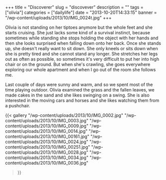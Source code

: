 +++
title = "Discoverer"
slug = "discovever"
description = ""
tags = ["olivia"]
categories = ["dailylife"]
date = "2013-10-20T14:33:15"
banner = "/wp-content/uploads/2013/10/IMG_0024t.jpg"
+++

Olivia is not standing on her tiptoes anymore but the whole feet and she starts cruising. She just lacks some kind of a survival instinct, because sometimes while standing she
stops holding the object with her hands and then she looks surprised when falling down onto her
back. Once she stands up, she doesn't really want to sit down. She only kneels or sits down when
she is pretty tired and she cannot stand any longer. She stretches her legs out as often as
possible, so sometimes it's very difficult to put her into high chair or on the ground. But when
she's crawling, she goes everywhere exploring our whole apartment and when I go out of the room she
follows me.

Last couple of days were sunny and warm, and so we spent most of the time playing outdoor. Olivia
examined the grass and the fallen leaves, we made cakes in the sand and she likes swinging on a
swing. She is also interested in the moving cars and horses and she likes watching them from a
pushchair.

{{< gallery
    "/wp-content/uploads/2013/10/IMG_0002.jpg"
    "/wp-content/uploads/2013/10/IMG_0003.jpg"
    "/wp-content/uploads/2013/10/IMG_0009.jpg"
    "/wp-content/uploads/2013/10/IMG_0014.jpg"
    "/wp-content/uploads/2013/10/IMG_00161.jpg"
    "/wp-content/uploads/2013/10/IMG_0024.jpg"
    "/wp-content/uploads/2013/10/IMG_00251.jpg"
    "/wp-content/uploads/2013/10/IMG_0028.jpg"
    "/wp-content/uploads/2013/10/IMG_0034.jpg"
    "/wp-content/uploads/2013/10/IMG_0036.jpg"
>}}
